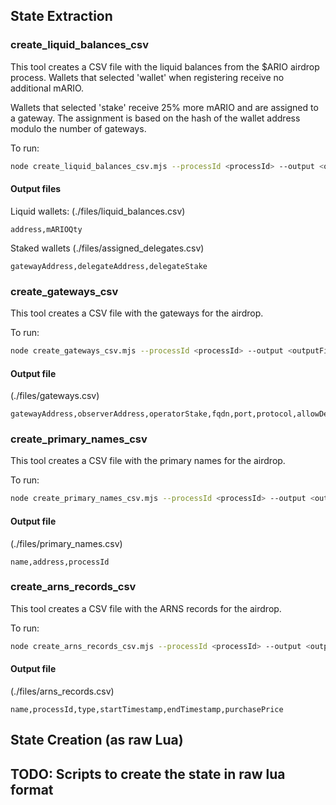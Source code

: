 ## State Extraction

### create_liquid_balances_csv

This tool creates a CSV file with the liquid balances from the $ARIO airdrop process. Wallets that selected 'wallet' when registering receive no additional mARIO.

Wallets that selected 'stake' receive 25% more mARIO and are assigned to a gateway. The assignment is based on the hash of the wallet address modulo the number of gateways.

To run:

```bash
node create_liquid_balances_csv.mjs --processId <processId> --output <outputFile> --gatewaysFile <gatewaysFile> --stakedMultiplier <stakedMultiplier>
```

#### Output files

Liquid wallets: (./files/liquid_balances.csv)

```csv
address,mARIOQty
```

Staked wallets (./files/assigned_delegates.csv)

```csv
gatewayAddress,delegateAddress,delegateStake
```

### create_gateways_csv

This tool creates a CSV file with the gateways for the airdrop.

To run:

```bash
node create_gateways_csv.mjs --processId <processId> --output <outputFile>
```

#### Output file

(./files/gateways.csv)

```csv
gatewayAddress,observerAddress,operatorStake,fqdn,port,protocol,allowDelegatedStaking,delegateRewardShareRatio,allowedDelegates,minDelegatedStake,autoStake,label,note,properties,status,failedConsecutiveEpochsCount
```

### create_primary_names_csv

This tool creates a CSV file with the primary names for the airdrop.

To run:

```bash
node create_primary_names_csv.mjs --processId <processId> --output <outputFile>
```

#### Output file

(./files/primary_names.csv)

```csv
name,address,processId
```

### create_arns_records_csv

This tool creates a CSV file with the ARNS records for the airdrop.

To run:

```bash
node create_arns_records_csv.mjs --processId <processId> --output <outputFile>
```

#### Output file

(./files/arns_records.csv)

```csv
name,processId,type,startTimestamp,endTimestamp,purchasePrice
```

## State Creation (as raw Lua)

## TODO: Scripts to create the state in raw lua format
